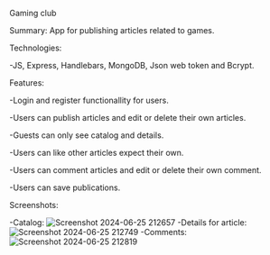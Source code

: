 Gaming club

Summary: App for publishing articles related to games.

Technologies:

-JS, Express, Handlebars, MongoDB, Json web token and Bcrypt.

Features:

-Login and register functionallity for users.

-Users can publish articles and edit or delete their own articles.

-Guests can only see catalog and details.

-Users can like other articles expect their own.

-Users can comment articles and edit or delete their own comment.

-Users can save publications.

Screenshots:

-Catalog:
![Screenshot 2024-06-25 212657](https://github.com/Qsen02/My-programs/assets/101555544/581b3cb2-0a9c-4de8-836d-890e8260a96a)
-Details for article:
![Screenshot 2024-06-25 212749](https://github.com/Qsen02/My-programs/assets/101555544/9936f978-a58e-43a0-8e1e-62473d09d5ce)
-Comments:
![Screenshot 2024-06-25 212819](https://github.com/Qsen02/My-programs/assets/101555544/0c040c18-2ff6-4bcd-9b8d-6bcfb4b205b7)



